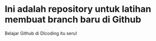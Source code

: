 # Ini adalah repository untuk latihan membuat branch baru di Github
Belajar Github di DIcoding itu seru!